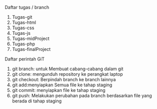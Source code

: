  Daftar tugas / branch
 1. Tugas-git
 2. Tugas-html
 3. Tugas-css
 4. Tugas-js
 5. Tugas-midProject
 6. Tugas-php
 7. Tugas-finalProject

Daftar perintah GiT
1. git branch: untuk Membuat cabang-cabang dalam git
2. git clone: mengunduh repository ke perangkat laptop
3. git checkout: Berpindah branch ke branch lainnya
4. git add:menyiapkan Semua file ke tahap staging
5. git commit: menyiapkan file ke tahap staging
6. git push: Melakukan perubahan pada branch berdasarkan file yang berada di tahap staging
